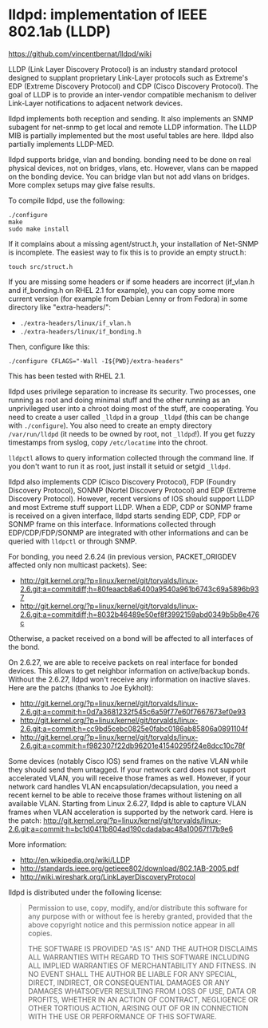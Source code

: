 lldpd: implementation of IEEE 802.1ab (LLDP)
============================================

  https://github.com/vincentbernat/lldpd/wiki

LLDP (Link Layer Discovery Protocol) is an industry standard protocol
designed to supplant proprietary Link-Layer protocols such as
Extreme's EDP (Extreme Discovery Protocol) and CDP (Cisco Discovery
Protocol). The goal of LLDP is to provide an inter-vendor compatible
mechanism to deliver Link-Layer notifications to adjacent network
devices.

lldpd implements both reception and sending. It also implements an
SNMP subagent for net-snmp to get local and remote LLDP
information. The LLDP MIB is partially implemented but the most useful
tables are here. lldpd also partially implements LLDP-MED.

lldpd supports bridge, vlan and bonding. bonding need to be done on
real physical devices, not on bridges, vlans, etc. However, vlans can
be mapped on the bonding device. You can bridge vlan but not add vlans
on bridges. More complex setups may give false results.

To compile lldpd, use the following:

    ./configure
    make
    sudo make install

If it complains about a missing agent/struct.h, your installation of
Net-SNMP is incomplete. The easiest way to fix this is to provide an
empty struct.h:

    touch src/struct.h

If you are missing some headers or if some headers are incorrect
(if_vlan.h and if_bonding.h on RHEL 2.1 for example), you can copy
some more current version (for example from Debian Lenny or from
Fedora) in some directory like "extra-headers/":

 - `./extra-headers/linux/if_vlan.h`
 - `./extra-headers/linux/if_bonding.h`

Then, configure like this:

    ./configure CFLAGS="-Wall -I${PWD}/extra-headers"

This has been tested with RHEL 2.1.

lldpd uses privilege separation to increase its security. Two
processes, one running as root and doing minimal stuff and the other
running as an unprivileged user into a chroot doing most of the stuff,
are cooperating. You need to create a user called `_lldpd` in a group
`_lldpd` (this can be change with `./configure`). You also need to
create an empty directory `/var/run/lldpd` (it needs to be owned by
root, not `_lldpd`!). If you get fuzzy timestamps from syslog, copy
`/etc/locatime` into the chroot.

`lldpctl` allows to query information collected through the command
line. If you don't want to run it as root, just install it setuid or
setgid `_lldpd`.

lldpd also implements CDP (Cisco Discovery Protocol), FDP (Foundry
Discovery Protocol), SONMP (Nortel Discovery Protocol) and EDP
(Extreme Discovery Protocol). However, recent versions of IOS should
support LLDP and most Extreme stuff support LLDP. When a EDP, CDP or
SONMP frame is received on a given interface, lldpd starts sending
EDP, CDP, FDP or SONMP frame on this interface. Informations collected
through EDP/CDP/FDP/SONMP are integrated with other informations and
can be queried with `lldpctl` or through SNMP.

For bonding, you need 2.6.24 (in previous version, PACKET_ORIGDEV
affected only non multicast packets). See:

 * http://git.kernel.org/?p=linux/kernel/git/torvalds/linux-2.6.git;a=commitdiff;h=80feaacb8a6400a9540a961b6743c69a5896b937
 * http://git.kernel.org/?p=linux/kernel/git/torvalds/linux-2.6.git;a=commitdiff;h=8032b46489e50ef8f3992159abd0349b5b8e476c

Otherwise, a packet received on a bond will be affected to all
interfaces of the bond.

On 2.6.27, we are able to receive packets on real interface for bonded
devices. This allows to get neighbor information on active/backup
bonds. Without the 2.6.27, lldpd won't receive any information on
inactive slaves. Here are the patchs (thanks to Joe Eykholt):

 * http://git.kernel.org/?p=linux/kernel/git/torvalds/linux-2.6.git;a=commit;h=0d7a3681232f545c6a59f77e60f7667673ef0e93
 * http://git.kernel.org/?p=linux/kernel/git/torvalds/linux-2.6.git;a=commit;h=cc9bd5cebc0825e0fabc0186ab85806a0891104f
 * http://git.kernel.org/?p=linux/kernel/git/torvalds/linux-2.6.git;a=commit;h=f982307f22db96201e41540295f24e8dcc10c78f

Some devices (notably Cisco IOS) send frames on the native VLAN while
they should send them untagged. If your network card does not support
accelerated VLAN, you will receive those frames as well. However, if
your network card handles VLAN encapsulation/decapsulation, you need a
recent kernel to be able to receive those frames without listening on
all available VLAN. Starting from Linux 2.6.27, lldpd is able to
capture VLAN frames when VLAN acceleration is supported by the network
card. Here is the patch:
 http://git.kernel.org/?p=linux/kernel/git/torvalds/linux-2.6.git;a=commit;h=bc1d0411b804ad190cdadabac48a10067f17b9e6

More information:
 * http://en.wikipedia.org/wiki/LLDP
 * http://standards.ieee.org/getieee802/download/802.1AB-2005.pdf
 * http://wiki.wireshark.org/LinkLayerDiscoveryProtocol

lldpd is distributed under the following license:

 > Permission to use, copy, modify, and/or distribute this software for any
 > purpose with or without fee is hereby granted, provided that the above
 > copyright notice and this permission notice appear in all copies.
 >
 > THE SOFTWARE IS PROVIDED "AS IS" AND THE AUTHOR DISCLAIMS ALL WARRANTIES
 > WITH REGARD TO THIS SOFTWARE INCLUDING ALL IMPLIED WARRANTIES OF
 > MERCHANTABILITY AND FITNESS. IN NO EVENT SHALL THE AUTHOR BE LIABLE FOR
 > ANY SPECIAL, DIRECT, INDIRECT, OR CONSEQUENTIAL DAMAGES OR ANY DAMAGES
 > WHATSOEVER RESULTING FROM LOSS OF USE, DATA OR PROFITS, WHETHER IN AN
 > ACTION OF CONTRACT, NEGLIGENCE OR OTHER TORTIOUS ACTION, ARISING OUT OF
 > OR IN CONNECTION WITH THE USE OR PERFORMANCE OF THIS SOFTWARE.
